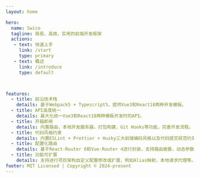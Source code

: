 ```yaml
---
layout: home

hero:
  name: Swico
  tagline: 简易，高效，实用的前端开发框架
  actions:
   - text: 快速上手
     link: /start
     type: primary
   - text: 概述
     link: /introduce
     type: default



features:
  - title: 前沿技术栈
    details: 基于Webpack5 + Typescript5，提供Vue3和React18两种开发模板。
  - title: API高度统一
    details: 最大化统一Vue3和React18两种模板开发时的API。
  - title: 开箱即用
    details: 内置路由，本地开发服务器，打包构建，Git Hooks等功能，完善开发流程。
  - title: 代码风格约束
    details: 内置ESLint + Prettier + Husky三大前端编码风格以及代码提交规范约束插件，保证代码风格统一以及 Git 提交规范。
  - title: 配置化路由
    details: 基于React-Router 6和Vue-Router 4进行封装，支持路由嵌套，动态参数，懒加载以及装饰校验等功能。
  - title: 功能可扩展
    details: 支持进行项目架构自定义配置修改或扩展，例如Alias映射，本地请求代理等。
footer: MIT Licensed | Copyright © 2024-present
---
```


